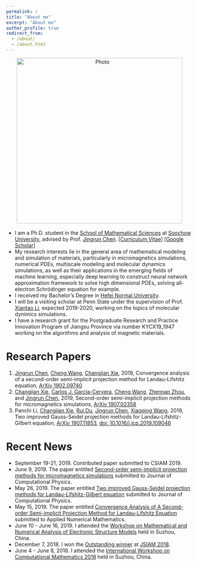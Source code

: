 ```yaml
---
permalink: /
title: "About me"
excerpt: "About me"
author_profile: true
redirect_from: 
  - /about/
  - /about.html
---
```


<p align="center">
  <img src="https://1223steven.github.io/files/suda.jpg?raw=true" alt="Photo" style="width: 450px;"/> 
</p>

* I am a Ph.D. student in the [School of Mathematical Sciences](http://math.suda.edu.cn/) at [Soochow University](http://www.suda.edu.cn/), advised by Prof. [Jingrun Chen](http://web.suda.edu.cn/jingrunchen/). [[Curriculum Vitae](http://stevencjxie8.com/files/cjxie_cv.pdf)] [[Google Scholar](https://scholar.google.com/citations?hl=zh-CN&user=BOlwunsAAAAJ)]
* My research interests lie in the general area of mathematical modeling and simulation of materials, particularly in micromagnetics simulations, numerical PDEs, multiscale modeling and molecular dynamics simulations, as well as their applications in the emerging fields of machine learning, especially deep learning to construct neural network approximation framework to solve high dimensional PDEs, solving all-electron Schrödinger equation for example.
* I received my Bachelor’s Degree in [Hefei Normal University](http://www.hfnu.edu.cn/). 
* I will be a visiting scholar at Penn State under the supervision of Prof. [Xiantao Li](http://personal.psu.edu/xxl12/), expected 2019-2020, working on the topics of molecular dynimics simulations. 
* I have a research grant for the Postgraduate Research and Practice Innovation Program of Jiangsu Province via number KYCX19_1947 working on the algorithms and analysis of magnetic materials.

# Research Papers
1. [Jingrun Chen](https://www.researchgate.net/profile/Jingrun_Chen), [Cheng Wang](https://scholar.google.com/citations?user=Nn6esL8AAAAJ&hl=en), [Changjian Xie](https://scholar.google.com/citations?hl=zh-CN&user=BOlwunsAAAAJ), 2019, Convergence analysis of a second-order semi-implicit projection method for Landau-Lifshitz equation, [ArXiv 1902.09740](https://arxiv.org/pdf/1902.09740.pdf)
1. [Changjian Xie](https://scholar.google.com/citations?hl=zh-CN&user=BOlwunsAAAAJ), [Carlos J. García-Cervera](http://web.math.ucsb.edu/~cgarcia/), [Cheng Wang](https://scholar.google.com/citations?user=Nn6esL8AAAAJ&hl=en), [Zhennan Zhou](http://bicmr.pku.edu.cn/~zhennan/), and [Jingrun Chen](https://www.researchgate.net/profile/Jingrun_Chen), 2019, Second-order semi-implicit projection methods for micromagnetics simulations, [ArXiv 1907.02358](https://arxiv.org/pdf/1907.02358.pdf)
1. Panchi Li, [Changjian Xie](https://scholar.google.com/citations?hl=zh-CN&user=BOlwunsAAAAJ), [Rui Du](http://math.suda.edu.cn/d5/86/c11113a251270/page.htm), [Jingrun Chen](https://www.researchgate.net/profile/Jingrun_Chen), [Xiaoping Wang](https://www.math.ust.hk/~mawang/), 2019, Two improved Gauss-Seidel projection methods for Landau-Lifshitz-Gilbert equation, [ArXiv 1907.11853](https://arxiv.org/pdf/1907.11853.pdf), [doi: 10.1016/j.jcp.2019.109046](https://doi.org/10.1016/j.jcp.2019.109046)


# Recent News
* September 19-21, 2019. Contributed paper submitted to CSIAM 2019.
* June 9, 2019. The paper entitled [Second-order semi-implicit projection methods for micromagnetics simulations](https://stevencjxie8.com/publications/IRGAN) submitted to Journal of Computational Physics.
* May 26, 2019. The paper entitled [Two improved Gauss-Seidel projection methods for Landau-Lifshitz-Gilbert equation](https://stevencjxie8.com/publications/TWOIMPROVED) submitted to Journal of Computational Physics.
* May 15, 2019. The paper entitled [Convergence Analysis of A Second-order Semi-implicit Projection Method for Landau-Lifshitz Equation](https://stevencjxie8.com/publications/MAAIRL) submitted to Applied Numerical Mathematics.
* June 10 - June 16, 2019. I attended the [Workshop on Mathematical and Numerical Analysis of Electronic Structure Models](http://lsec.cc.ac.cn/~mnaesm19/) held in Suzhou, China.
* December 7, 2018. I won the [Outstanding winner](https://1223steven.github.io/files/JSIAM2018-award.jpeg) at [JSIAM 2018](http://www.jsiam.js.cn/).
* June 4 - June 8, 2018. I attended the [International Workshop on Computational Mathematics 2018](http://lsec.cc.ac.cn/~iwcm18/) held in Suzhou, China.
